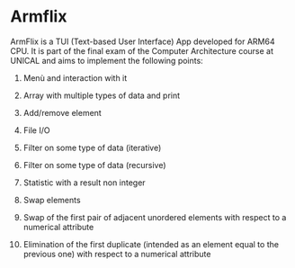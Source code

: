 # Armflix

ArmFlix is a TUI (Text-based User Interface) App developed for ARM64 CPU. It is part of the final exam of the Computer Architecture course at UNICAL and aims to implement the following points:

1. Menù and interaction with it

2. Array with multiple types of data and print

3. Add/remove element

4. File I/O

5. Filter on some type of data (iterative)

6. Filter on some type of data (recursive)

7. Statistic with a result non integer

8. Swap elements

9. Swap of the first pair of adjacent unordered elements with respect to a numerical attribute

10. Elimination of the first duplicate (intended as an element equal to the previous one) with respect to a numerical attribute
